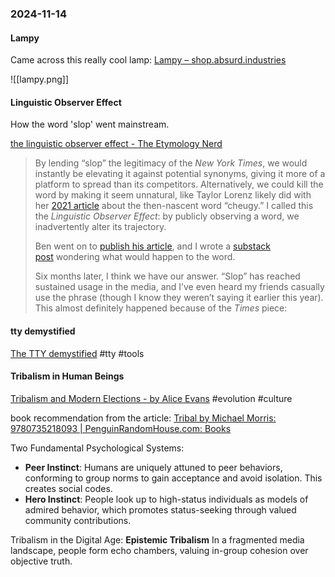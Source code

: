 ### 2024-11-14
#### Lampy 
Came across this really cool lamp: [Lampy – shop.absurd.industries](https://shop.absurd.industries/products/lampy)

![[lampy.png]]

#### Linguistic Observer Effect
How the word 'slop' went mainstream.

[the linguistic observer effect - The Etymology Nerd](https://etymology.substack.com/p/the-linguistic-observer-effect)

> By lending “slop” the legitimacy of the _New York Times_, we would instantly be elevating it against potential synonyms, giving it more of a platform to spread than its competitors. Alternatively, we could kill the word by making it seem unnatural, like Taylor Lorenz likely did with her [2021 article](https://www.nytimes.com/2021/04/29/style/cheugy.html) about the then-nascent word “cheugy.” I called this the _Linguistic Observer Effect_: by publicly observing a word, we inadvertently alter its trajectory.
> 
> Ben went on to [publish his article](https://www.nytimes.com/2024/06/11/style/ai-search-slop.html), and I wrote a [substack post](https://etymology.substack.com/p/how-to-kill-a-word) wondering what would happen to the word.
>
> Six months later, I think we have our answer. “Slop” has reached sustained usage in the media, and I’ve even heard my friends casually use the phrase (though I know they weren’t saying it earlier this year). This almost definitely happened because of the _Times_ piece:

#### tty demystified
[The TTY demystified](https://www.linusakesson.net/programming/tty/) #tty #tools

#### Tribalism in Human Beings
[Tribalism and Modern Elections - by Alice Evans](https://www.ggd.world/p/tribalism-and-modern-elections) #evolution #culture 

book recommendation from the article: [Tribal by Michael Morris: 9780735218093 | PenguinRandomHouse.com: Books](https://www.penguinrandomhouse.com/books/557404/tribal-by-michael-morris)

Two Fundamental Psychological Systems:

- **Peer Instinct**: Humans are uniquely attuned to peer behaviors, conforming to group norms to gain acceptance and avoid isolation. This creates social codes.
- **Hero Instinct**: People look up to high-status individuals as models of admired behavior, which promotes status-seeking through valued community contributions.

Tribalism in the Digital Age: **Epistemic Tribalism** In a fragmented media landscape, people form echo chambers, valuing in-group cohesion over objective truth.